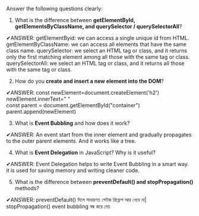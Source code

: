 Answer the following questions clearly:

1. What is the difference between **getElementById, getElementsByClassName, and querySelector / querySelectorAll**?

✔ANSWER:  getElementByid:         we can access a single unique id from HTML. 
          getElementByClassName: we can access all elements that have the same class name. 
          querySelector:         we select an HTML tag or class, and it returns only the first matching element among all those with the same tag or class. 
          querySelectorAll:      we select an HTML tag or class, and it returns all those with the same tag or class. 
          
       
2. How do you **create and insert a new element into the DOM**?

✔ANSWER: const newElement=document.createElement('h2')  
         newElement.innerText=" "  
         const parent =  document.getElementById("container")  
         parent.append(newElement)  

3. What is **Event Bubbling** and how does it work?

✔ANSWER:  An event start from the inner element and gradually propagates to the outer parent elements. And it works like a tree.  


4. What is **Event Delegation** in JavaScript? Why is it useful?  

✔ANSWER:  Event Delegation helps to write Event Bubbling in a smart way.   
          it is used for saving memory and writing cleaner code.   

        
5. What is the difference between **preventDefault() and stopPropagation()** methods?

✔ANSWER: preventDefault() দিলে সাধারণত পেইজ রিফ্রেশ আর নেবে না|  
         stopPropagation() event bubbling বন্ধ করে দেয়


